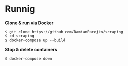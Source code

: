 # Runnig

**Clone & run via Docker**

 `$ git clone https://github.com/DamianParejko/scraping`  
 `$ cd scraping`  
 `$ docker-compose up --build`  

 **Stop & delete containers**

 `$ docker-compose down`
